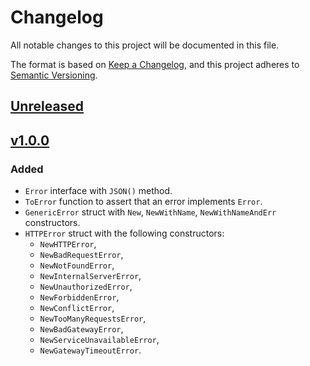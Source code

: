 # Changelog

All notable changes to this project will be documented in this file.

The format is based on [Keep a Changelog](https://keepachangelog.com/en/1.1.0/),
and this project adheres to [Semantic Versioning](https://semver.org/spec/v2.0.0.html).

## [Unreleased]
## [v1.0.0]

### Added
- `Error` interface with `JSON()` method.
- `ToError` function to assert that an error implements `Error`.
- `GenericError` struct with `New`, `NewWithName`, `NewWithNameAndErr` constructors.
- `HTTPError` struct with the following constructors:
    - `NewHTTPError`,
    - `NewBadRequestError`,
    - `NewNotFoundError`,
    - `NewInternalServerError`,
    - `NewUnauthorizedError`,
    - `NewForbiddenError`,
    - `NewConflictError`,
    - `NewTooManyRequestsError`,
    - `NewBadGatewayError`,
    - `NewServiceUnavailableError`,
    - `NewGatewayTimeoutError`.

[unreleased]: https://github.com/iolave/go-proxmox/compare/v1.0.0...master
[v1.0.0]: https://github.com/iolave/go-errors/commits/v1.0.0

